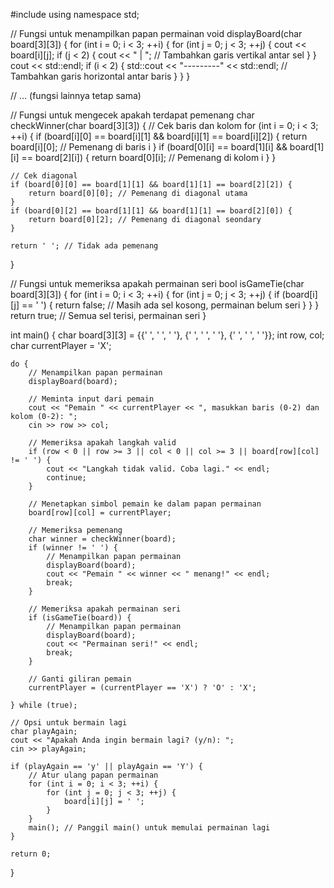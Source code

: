 #include <iostream>
using namespace std;

// Fungsi untuk menampilkan papan permainan
void displayBoard(char board[3][3]) {
    for (int i = 0; i < 3; ++i) {
        for (int j = 0; j < 3; ++j) {
            cout << board[i][j];
            if (j < 2) {
                cout << " | ";  // Tambahkan garis vertikal antar sel
            }
        }
        cout << std::endl;
        if (i < 2) {
            std::cout << "---------" << std::endl;  // Tambahkan garis horizontal antar baris
        }
    }
}

// ... (fungsi lainnya tetap sama)

// Fungsi untuk mengecek apakah terdapat pemenang
char checkWinner(char board[3][3]) {
    // Cek baris dan kolom
    for (int i = 0; i < 3; ++i) {
        if (board[i][0] == board[i][1] && board[i][1] == board[i][2]) {
            return board[i][0]; // Pemenang di baris i
        }
        if (board[0][i] == board[1][i] && board[1][i] == board[2][i]) {
            return board[0][i]; // Pemenang di kolom i
        }
    }

    // Cek diagonal
    if (board[0][0] == board[1][1] && board[1][1] == board[2][2]) {
        return board[0][0]; // Pemenang di diagonal utama
    }
    if (board[0][2] == board[1][1] && board[1][1] == board[2][0]) {
        return board[0][2]; // Pemenang di diagonal seondary
    }

    return ' '; // Tidak ada pemenang
}

// Fungsi untuk memeriksa apakah permainan seri
bool isGameTie(char board[3][3]) {
    for (int i = 0; i < 3; ++i) {
        for (int j = 0; j < 3; ++j) {
            if (board[i][j] == ' ') {
                return false; // Masih ada sel kosong, permainan belum seri
            }
        }
    }
    return true; // Semua sel terisi, permainan seri
}

int main() {
    char board[3][3] = {{' ', ' ', ' '}, {' ', ' ', ' '}, {' ', ' ', ' '}};
    int row, col;
    char currentPlayer = 'X';

    do {
        // Menampilkan papan permainan
        displayBoard(board);

        // Meminta input dari pemain
        cout << "Pemain " << currentPlayer << ", masukkan baris (0-2) dan kolom (0-2): ";
        cin >> row >> col;

        // Memeriksa apakah langkah valid
        if (row < 0 || row >= 3 || col < 0 || col >= 3 || board[row][col] != ' ') {
            cout << "Langkah tidak valid. Coba lagi." << endl;
            continue;
        }

        // Menetapkan simbol pemain ke dalam papan permainan
        board[row][col] = currentPlayer;

        // Memeriksa pemenang
        char winner = checkWinner(board);
        if (winner != ' ') {
            // Menampilkan papan permainan
            displayBoard(board);
            cout << "Pemain " << winner << " menang!" << endl;
            break;
        }

        // Memeriksa apakah permainan seri
        if (isGameTie(board)) {
            // Menampilkan papan permainan
            displayBoard(board);
            cout << "Permainan seri!" << endl;
            break;
        }

        // Ganti giliran pemain
        currentPlayer = (currentPlayer == 'X') ? 'O' : 'X';

    } while (true);

    // Opsi untuk bermain lagi
    char playAgain;
    cout << "Apakah Anda ingin bermain lagi? (y/n): ";
    cin >> playAgain;

    if (playAgain == 'y' || playAgain == 'Y') {
        // Atur ulang papan permainan
        for (int i = 0; i < 3; ++i) {
            for (int j = 0; j < 3; ++j) {
                board[i][j] = ' ';
            }
        }
        main(); // Panggil main() untuk memulai permainan lagi
    }

    return 0;
}
